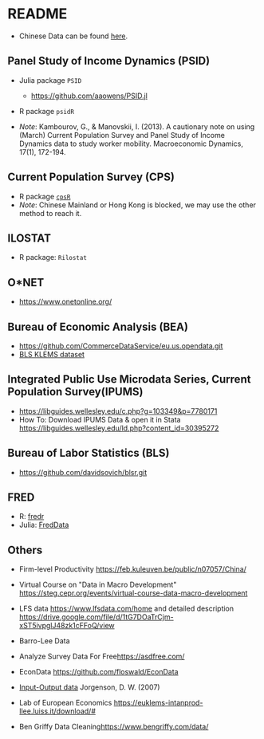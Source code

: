 # README

- Chinese Data can be found [here](china/index.md).

## Panel Study of Income Dynamics (PSID) 
- Julia package `PSID`
    - https://github.com/aaowens/PSID.jl
- R package `psidR`

- _Note_: Kambourov, G., & Manovskii, I. (2013). A cautionary note on using (March) Current Population Survey and Panel Study of Income Dynamics data to study worker mobility. Macroeconomic Dynamics, 17(1), 172-194.


## Current Population Survey (CPS)
- R package [`cpsR`](https://github.com/matt-saenz/cpsR)
- _Note_: Chinese Mainland or Hong Kong is blocked, we may use the other method to reach it. 


## ILOSTAT
- R package: `Rilostat`

## O*NET
- <https://www.onetonline.org/>


## Bureau of Economic Analysis (BEA)
- <https://github.com/CommerceDataService/eu.us.opendata.git>
- [BLS KLEMS dataset](https://www.bea.gov/data/special-topics/integrated-industry-level-production-account-klems)


## Integrated Public Use Microdata Series, Current Population Survey(IPUMS)
- <https://libguides.wellesley.edu/c.php?g=103349&p=7780171>
- How To: Download IPUMS Data & open it in Stata <https://libguides.wellesley.edu/ld.php?content_id=30395272>

## Bureau of Labor Statistics (BLS)
- https://github.com/davidsovich/blsr.git


## FRED 
- R: [fredr](https://cran.r-project.org/web/packages/fredr/vignettes/fredr.html)
- Julia: [FredData](https://docs.juliahub.com/FredData/SEoaS/0.4.0/)


## Others
- Firm-level Productivity <https://feb.kuleuven.be/public/n07057/China/> 
- Virtual Course on "Data in Macro Development" <https://steg.cepr.org/events/virtual-course-data-macro-development>
- LFS data <https://www.lfsdata.com/home> and detailed description <https://drive.google.com/file/d/1tG7DOaTrCjm-xST5ivpglJ48zk1cFFoQ/view>
- Barro-Lee Data
- Analyze Survey Data For Free<https://asdfree.com/>
- EconData <https://github.com/floswald/EconData>

- [Input-Output data](https://dataverse.harvard.edu/dataset.xhtml?persistentId=hdl:1902.1/10684) Jorgenson, D. W. (2007)
- Lab of European Economics <https://euklems-intanprod-llee.luiss.it/download/#> 
- Ben Griffy Data Cleaning<https://www.bengriffy.com/data/>